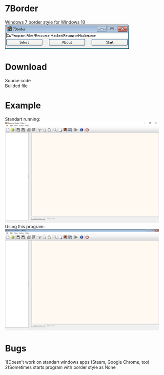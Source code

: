 # 7Border
Windows 7 border style for Windows 10 <br />
![Screenshot](https://raw.githubusercontent.com/Pixelsuft/7Border/main/screenshots/1.png)
# Download
Source code <br />
Builded file
# Example
Standart running: <br />
![Screenshot](https://raw.githubusercontent.com/Pixelsuft/7Border/main/screenshots/2.png) <br />
Using this program: <br />
![Screenshot](https://raw.githubusercontent.com/Pixelsuft/7Border/main/screenshots/3.png)
# Bugs
1)Doesn't work on standart windows apps (Steam, Google Chrome, too) <br />
2)Sometimes starts program with border style as None
